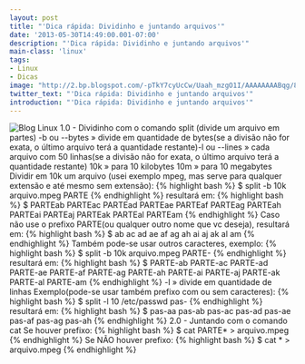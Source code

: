 ```yaml
---
layout: post
title: "'Dica rápida: Dividinho e juntando arquivos'"
date: '2013-05-30T14:49:00.001-07:00'
description: "'Dica rápida: Dividinho e juntando arquivos'"
main-class: 'linux'
tags:
- Linux
- Dicas
image: "http://2.bp.blogspot.com/-pTkY7cyUcCw/Uaah_mzgO1I/AAAAAAAABqg/8NaURrxnG08/s72-c/Screenshot.png"
twitter_text: "'Dica rápida: Dividinho e juntando arquivos'"
introduction: "'Dica rápida: Dividinho e juntando arquivos'"
---
```

![Blog Linux](http://2.bp.blogspot.com/-pTkY7cyUcCw/Uaah_mzgO1I/AAAAAAAABqg/8NaURrxnG08/s200/Screenshot.png "Blog Linux")
1.0 - Dividinho com o comando split (divide um arquivo em partes)
-b ou --bytes » divide em quantidade de bytes(se a divisão não for exata, o último arquivo terá a quantidade restante)-l ou --lines » cada arquivo com 50 linhas(se a divisão não for exata, o último arquivo terá a quantidade restante)
10k » para 10 kilobytes
10m » para 10 megabytes
Dividir em 10k um arquivo (usei exemplo mpeg, mas serve para qualquer extensão e até mesmo sem extensão):
{% highlight bash %}
$ split -b 10k arquivo.mpeg PARTE
{% endhighlight %}
resultará em:
{% highlight bash %}
$ PARTEab PARTEac PARTEad PARTEae PARTEaf PARTEag PARTEah PARTEai PARTEaj PARTEak PARTEal PARTEam
{% endhighlight %}
Caso não use o prefixo PARTE(ou qualquer outro nome que vc deseja), resultará em:
{% highlight bash %}
$ ab ac ad ae af ag ah ai aj ak al am
{% endhighlight %}
Também pode-se usar outros caracteres, exemplo:
{% highlight bash %}
$ split -b 10k arquivo.mpeg PARTE-
{% endhighlight %}
resultará em:
{% highlight bash %}
$ PARTE-ab PARTE-ac PARTE-ad PARTE-ae PARTE-af PARTE-ag PARTE-ah PARTE-ai PARTE-aj PARTE-ak PARTE-al PARTE-am
{% endhighlight %}
-l » divide em quantidade de linhas
Exemplo(pode-se usar também prefixo com ou sem caracteres):
{% highlight bash %}
$ split -l 10 /etc/passwd pas-
{% endhighlight %}
resultará em:
{% highlight bash %}
$ pas-aa pas-ab pas-ac pas-ad pas-ae pas-af pas-ag pas-ah
{% endhighlight %}
2.0 - Juntando com o comando cat
Se houver prefixo:
{% highlight bash %}
$ cat PARTE* > arquivo.mpeg
{% endhighlight %}
Se NÃO houver prefixo:
{% highlight bash %}
$ cat * > arquivo.mpeg
{% endhighlight %}
